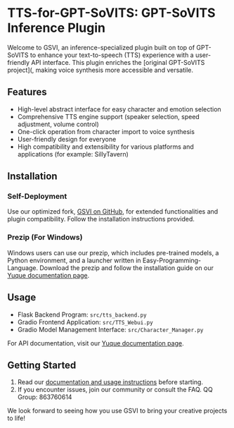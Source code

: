 
# TTS-for-GPT-SoVITS: GPT-SoVITS Inference Plugin

Welcome to GSVI, an inference-specialized plugin built on top of GPT-SoVITS to enhance your text-to-speech (TTS) experience with a user-friendly API interface. This plugin enriches the [original GPT-SoVITS project](, making voice synthesis more accessible and versatile.

## Features

- High-level abstract interface for easy character and emotion selection
- Comprehensive TTS engine support (speaker selection, speed adjustment, volume control)
- One-click operation from character import to voice synthesis
- User-friendly design for everyone
- High compatibility and extensibility for various platforms and applications (for example: SillyTavern)

## Installation

### Self-Deployment
Use our optimized fork, [GSVI on GitHub](https://github.com/X-T-E-R/GPT-SoVITS-Inference), for extended functionalities and plugin compatibility. Follow the installation instructions provided.

### Prezip (For Windows)
Windows users can use our prezip, which includes pre-trained models, a Python environment, and a launcher written in Easy-Programming-Language. Download the prezip and follow the installation guide on our [Yuque documentation page](https://www.yuque.com/xter/zibxlp/kkicvpiogcou5lgp).

## Usage

- Flask Backend Program: `src/tts_backend.py`
- Gradio Frontend Application: `src/TTS_Webui.py`
- Gradio Model Management Interface: `src/Character_Manager.py`

For API documentation, visit our [Yuque documentation page](https://www.yuque.com/xter/zibxlp/knu8p82lb5ipufqy).

## Getting Started

1. Read our [documentation and usage instructions](https://www.yuque.com/xter/zibxlp) before starting.
2. If you encounter issues, join our community or consult the FAQ. QQ Group: 863760614

We look forward to seeing how you use GSVI to bring your creative projects to life!
